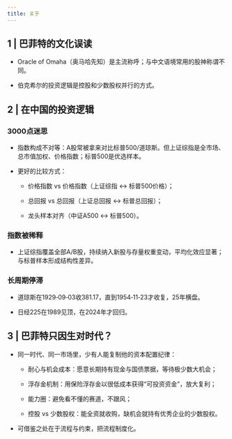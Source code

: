 ```yaml
---
title: 关于
---
```


## 1 | 巴菲特的文化误读

* Oracle of Omaha（奥马哈先知）是主流称呼；与中文语境常用的股神称谓不同。

* 伯克希尔的投资逻辑是控股和少数股权并行的方式。

## 2 | 在中国的投资逻辑

### 3000点迷思

* 指数构成不对等：A股常被拿来对比标普500/道琼斯。但上证综指是全市场、总市值加权、价格指数；标普500是优选样本。

* 更好的比较方式：

  * 价格指数 vs 价格指数（上证综指 ↔ 标普500价格）；

  * 总回报 vs 总回报（上证总回报 ↔ 标普总回报）；

  * 龙头样本对齐（中证A500 ↔ 标普500）。

### 指数被稀释

* 上证综指覆盖全部A/B股，持续纳入新股与存量权重变动，平均化效应显著；与标普样本形成结构性差异。

### 长周期停滞

* 道琼斯在1929‑09‑03收381.17，直到1954‑11‑23才收复，25年横盘。

* 日经225在1989见顶，在2024年才回归。

## 3 | 巴菲特只因生对时代？

* 同一时代、同一市场里，少有人能复制他的资本配置纪律：

  * 耐心与机会成本：愿意长期持有现金与国债票据，等待极少数大机会；

  * 浮存金机制：用保险浮存金以很低成本获得“可投资资金”，放大复利；

  * 能力圈：避免看不懂的赛道，不跟风；

  * 控股 vs 少数股权：能全资就收购，缺机会就持有优秀企业的少数股权。

* 可借鉴之处在于流程与约束，把流程制度化。
